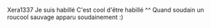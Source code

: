 Xera1337 Je suis habillé
C'est cool d'être habillé ^^
Quand soudain
un roucool sauvage apparu soudainement :)
